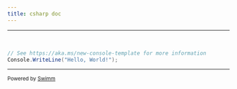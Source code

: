 ```yaml
---
title: csharp doc
---
```

<SwmSnippet path="/ConsoleApp3/Program.cs" line="1">

---

&nbsp;

```c#
// See https://aka.ms/new-console-template for more information
Console.WriteLine("Hello, World!");
```

---

</SwmSnippet>

<SwmMeta version="3.0.0" repo-id="Z2l0aHViJTNBJTNBQ29uc29sZUFwcDMlM0ElM0FlcmFuLXN3aW1t" repo-name="ConsoleApp3"><sup>Powered by [Swimm](https://staging.swimm.cloud/)</sup></SwmMeta>

